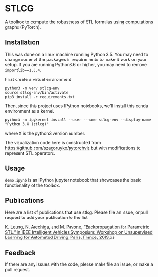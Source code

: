 STLCG
======

A toolbox to compute the robustness of STL formulas using computations graphs (PyTorch).

## Installation
This was done on a linux machine running Python 3.5. You may need to change some of the packages in requirements to make it work on your setup. If you are running Python3.6 or higher, you may need to remove `importlib==1.0.4`.

First create a virtual environment
```
python3 -m venv stlcg-env
source stlcg-env/bin/activate
pip3 install -r requirements.txt
```
Then, since this project uses IPython notebooks, we'll install this conda environment as a kernel.
```
python3 -m ipykernel install --user --name stlcg-env --display-name "Python 3.X (stlcg)"
```
where X is the python3 version number.

The vizualization code here is constructed from https://github.com/szagoruyko/pytorchviz but with modifications to represent STL operators.


## Usage

`demo.ipynb` is an IPython jupyter notebook that showcases the basic functionality of the toolbox.

## Publications
Here are a list of publications that use stlcg. Please file an issue, or pull request to add your publication to the list.

[K. Leung, N. Arechiga, and M. Pavone, “Backpropagation for Parametric STL,” in IEEE Intelligent Vehicles Symposium: Workshop on Unsupervised Learning for Automated Driving, Paris, France, 2019.](http://asl.stanford.edu/wp-content/papercite-data/pdf/Leung.Arechiga.ea.ULAD19.pdf)xs

## Feedback

If there are any issues with the code, please make file an issue, or make a pull request.

